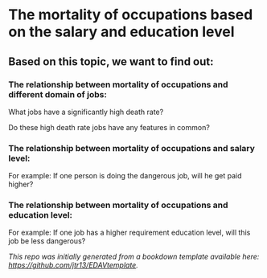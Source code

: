 # The mortality of occupations based on the salary and education level

## Based on this topic, we want to find out:

### The relationship between mortality of occupations and different domain of jobs:

What jobs have a significantly high death rate?

Do these high death rate jobs have any features in common?

### The relationship between mortality of occupations and salary level:

For example: If one person is doing the dangerous job, will he get paid higher? 

### The relationship between mortality of occupations and education level:

For example: If one job has a higher requirement education level, will this job be less dangerous?

*This repo was initially generated from a bookdown template available here: https://github.com/jtr13/EDAVtemplate.*	
